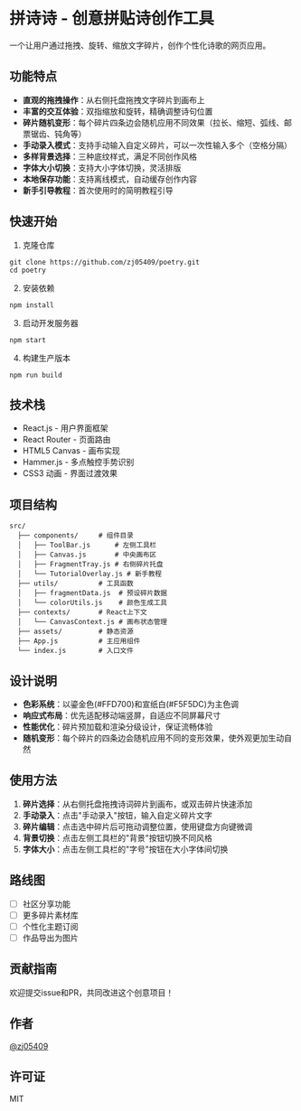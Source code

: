 # 拼诗诗 - 创意拼贴诗创作工具

一个让用户通过拖拽、旋转、缩放文字碎片，创作个性化诗歌的网页应用。

## 功能特点

- **直观的拖拽操作**：从右侧托盘拖拽文字碎片到画布上
- **丰富的交互体验**：双指缩放和旋转，精确调整诗句位置
- **碎片随机变形**：每个碎片四条边会随机应用不同效果（拉长、缩短、弧线、邮票锯齿、钝角等）
- **手动录入模式**：支持手动输入自定义碎片，可以一次性输入多个（空格分隔）
- **多样背景选择**：三种底纹样式，满足不同创作风格
- **字体大小切换**：支持大小字体切换，灵活排版
- **本地保存功能**：支持离线模式，自动缓存创作内容
- **新手引导教程**：首次使用时的简明教程引导

## 快速开始

1. 克隆仓库
```
git clone https://github.com/zj05409/poetry.git
cd poetry
```

2. 安装依赖
```
npm install
```

3. 启动开发服务器
```
npm start
```

4. 构建生产版本
```
npm run build
```

## 技术栈

- React.js - 用户界面框架
- React Router - 页面路由
- HTML5 Canvas - 画布实现
- Hammer.js - 多点触控手势识别
- CSS3 动画 - 界面过渡效果

## 项目结构

```
src/
  ├── components/     # 组件目录
  │   ├── ToolBar.js      # 左侧工具栏
  │   ├── Canvas.js       # 中央画布区
  │   ├── FragmentTray.js # 右侧碎片托盘
  │   └── TutorialOverlay.js # 新手教程
  ├── utils/          # 工具函数
  │   ├── fragmentData.js  # 预设碎片数据
  │   └── colorUtils.js    # 颜色生成工具
  ├── contexts/       # React上下文
  │   └── CanvasContext.js # 画布状态管理
  ├── assets/         # 静态资源
  ├── App.js          # 主应用组件
  └── index.js        # 入口文件
```

## 设计说明

- **色彩系统**：以鎏金色(#FFD700)和宣纸白(#F5F5DC)为主色调
- **响应式布局**：优先适配移动端竖屏，自适应不同屏幕尺寸
- **性能优化**：碎片预加载和渲染分级设计，保证流畅体验
- **随机变形**：每个碎片的四条边会随机应用不同的变形效果，使外观更加生动自然

## 使用方法

1. **碎片选择**：从右侧托盘拖拽诗词碎片到画布，或双击碎片快速添加
2. **手动录入**：点击"手动录入"按钮，输入自定义碎片文字
3. **碎片编辑**：点击选中碎片后可拖动调整位置，使用键盘方向键微调
4. **背景切换**：点击左侧工具栏的"背景"按钮切换不同风格
5. **字体大小**：点击左侧工具栏的"字号"按钮在大小字体间切换

## 路线图

- [ ] 社区分享功能
- [ ] 更多碎片素材库
- [ ] 个性化主题订阅
- [ ] 作品导出为图片

## 贡献指南

欢迎提交issue和PR，共同改进这个创意项目！

## 作者

[@zj05409](https://github.com/zj05409)

## 许可证

MIT 